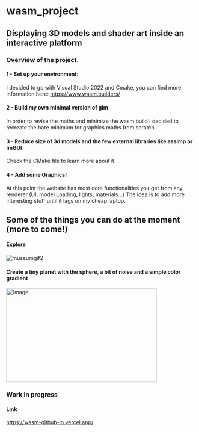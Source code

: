 # wasm_project

## Displaying 3D models and shader art inside an interactive platform

### Overview of the project.

#### 1 - Set up your environment:
I decided to go with Visual Studio 2022 and Cmake, you can find more information here: https://www.wasm.builders/

#### 2 - Build my own minimal version of glm
In order to revise the maths and minimize the wasm build I decided to recreate the bare minimum for graphics maths from scratch.

#### 3 - Reduce size of 3d models and the few external libraries like assimp or ImGUI
Check the CMake file to learn more about it.

#### 4 - Add some Graphics!
At this point the website has most core functionalities you get from any renderer (UI, model Loading, lights, materials...)
The idea is to add more interesting stuff until it lags on my cheap laptop.

## Some of the things you can do at the moment (more to come!)
#### Explore
![museumgif2](https://github.com/VincentPerriot/wasm_project_2/assets/32515747/ff158e19-ecf1-462e-a173-36d394726ab2)

#### Create a tiny planet with the sphere, a bit of noise and a simple color gradient  
<p>
<img src="https://github.com/VincentPerriot/wasm_project_2/assets/32515747/0816579b-6aeb-4a61-8ef6-d50065dbcf22" alt="Image" width="400" height="250" />
</p>

### Work in progress
#### Link
https://wasm-github-io.vercel.app/

